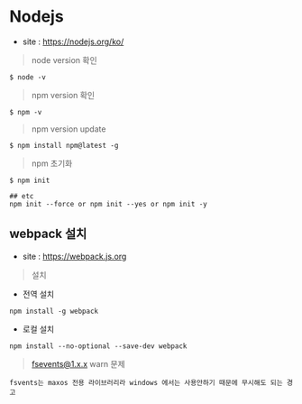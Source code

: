 Nodejs
======

-	site : https://nodejs.org/ko/

> node version 확인

```
$ node -v
```

> npm version 확인

```
$ npm -v
```

> npm version update

```
$ npm install npm@latest -g
```

> npm 초기화

```
$ npm init

## etc
npm init --force or npm init --yes or npm init -y
```

webpack 설치
------------

-	site : https://webpack.js.org

> 설치

-	전역 설치

```
npm install -g webpack
```

-	로컬 설치

```
npm install --no-optional --save-dev webpack
```

> fsevents@1.x.x warn 문제

```
fsvents는 maxos 전용 라이브러리라 windows 에서는 사용안하기 때문에 무시해도 되는 경고
```
